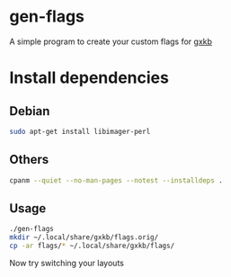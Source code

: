 # gen-flags

A simple program to create your custom flags for [gxkb](https://github.com/zen-tools/gxkb "gxkb")

# Install dependencies

## Debian

```bash
sudo apt-get install libimager-perl
```

## Others

```bash
cpanm --quiet --no-man-pages --notest --installdeps .
```

## Usage

```bash
./gen-flags
mkdir ~/.local/share/gxkb/flags.orig/
cp -ar flags/* ~/.local/share/gxkb/flags/
```
Now try switching your layouts
